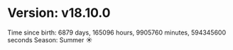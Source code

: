# Version: v18.10.0
Time since birth: 6879 days, 165096 hours, 9905760 minutes, 594345600 seconds
Season: Summer ☀️
